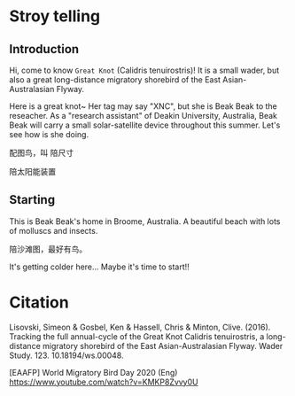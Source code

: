 # Stroy telling

## Introduction

Hi, come to know `Great Knot` (Calidris tenuirostris)! It is a small wader, but also a great long-distance migratory shorebird of the East Asian-Australasian Flyway. 

Here is a great knot~ Her tag may say "XNC", but she is Beak Beak to the reseacher. As a "research assistant" of Deakin University, Australia, Beak Beak will carry a small solar-satellite device throughout this summer. Let's see how is she doing.

配图鸟，叫
陪尺寸

陪太阳能装置


## Starting

This is Beak Beak's home in Broome, Australia. A beautiful beach with lots of molluscs and insects. 

陪沙滩图，最好有鸟。

It's getting colder here... Maybe it's time to start!!



# Citation

Lisovski, Simeon & Gosbel, Ken & Hassell, Chris & Minton, Clive. (2016). Tracking the full annual-cycle of the Great Knot Calidris tenuirostris, a long-distance migratory shorebird of the East Asian-Australasian Flyway. Wader Study. 123. 10.18194/ws.00048. 



[EAAFP] World Migratory Bird Day 2020 (Eng) https://www.youtube.com/watch?v=KMKP8Zvvy0U
